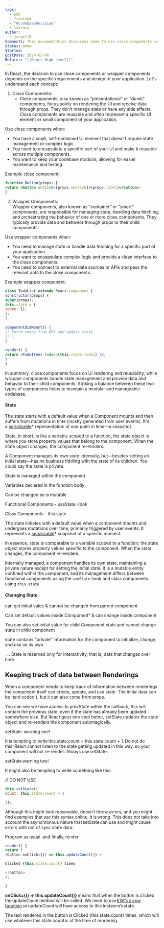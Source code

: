 ```yaml
---
tags:
  - web
  - frontend
  - "#CodebaseDecision"
  - library
author:
  - jacgit18
Comments: This documentation discusses when to use close components vs wrapper components.
Status: Done
Started: 
EditDate: 2024-02-06
Relates: "[[React High Level]]"
---
```

In React, the decision to use close components or wrapper components depends on the specific requirements and design of your application. Let's understand each concept:  
  
1. Close Components:  
	- Close components, also known as "presentational" or "dumb" components, focus solely on rendering the UI and receive data through props. They don't manage state or have any side effects. Close components are reusable and often represent a specific UI element or small component of your application.  
  
Use close components when:  
- You have a small, self-contained UI element that doesn't require state management or complex logic.  
- You need to encapsulate a specific part of your UI and make it reusable across multiple components.  
- You want to keep your codebase modular, allowing for easier maintenance and testing.  
  
Example close component:  
```jsx  
function Button(props) {  
return <button onClick={props.onClick}>{props.label}</button>;  
}  
```  
  
2. Wrapper Components:  
Wrapper components, also known as "container" or "smart" components, are responsible for managing state, handling data fetching, and orchestrating the behavior of one or more close components. They typically provide data and behavior through props to their child components.  
  
Use wrapper components when:  
- You need to manage state or handle data fetching for a specific part of your application.  
- You want to encapsulate complex logic and provide a clean interface to the close components.  
- You need to connect to external data sources or APIs and pass the relevant data to the close components.  
  
Example wrapper component:  
```jsx  
class TodoList extends React.Component {  
constructor(props) {  
super(props);  
this.state = {  
todos: [],  
};  
}  
  
componentDidMount() {  
// Fetch todos from API and update state  
// ...  
}  
  
render() {  
return <TodoItems todos={this.state.todos} />;  
}  
}  
```  
  
In summary, close components focus on UI rendering and reusability, while wrapper components handle state management and provide data and behavior to their child components. Striking a balance between these two types of components helps to maintain a modular and manageable codebase.










#### State 

The state starts with a default value when a Component mounts and then suffers from mutations in time (mostly generated from user events). It's a [serializable](onenote:Other.one#Serialization%20vs%20Parsing&section-id={CD0BD125-5364-4419-88DB-0D13D4F31B16}&page-id={FF98ADBC-AB2F-457E-A743-195AF759DF63}&end&base-path=https://mailcitytechcuny-my.sharepoint.com/personal/joshua_carpentier_mail_citytech_cuny_edu/Documents/Notebooks/Dev)* representation of one point in time—a snapshot. 

State, in short, is like a variable scoped to a function, the state object is where you store property values that belong to the component, When the state object changes, the component re-renders. 

A Component manages its own state internally, but—besides setting an initial state—has no business fiddling with the state of its children. You could say the state is private. 

State is managed within the component 

Variables declared in the function body 

Can be changed so is mutable 

Functional Components – useState Hook 

Class Components – this.state 



The state initiates with a default value when a component mounts and undergoes mutations over time, primarily triggered by user events. It represents a [serializable](onenote:Other.one#Serialization%20vs%20Parsing&section-id={CD0BD125-5364-4419-88DB-0D13D4F31B16}&page-id={FF98ADBC-AB2F-457E-A743-195AF759DF63}&end&base-path=https://mailcitytechcuny-my.sharepoint.com/personal/joshua_carpentier_mail_citytech_cuny_edu/Documents/Notebooks/Dev)* snapshot of a specific moment.

In essence, state is comparable to a variable scoped to a function; the state object stores property values specific to the component. When the state changes, the component re-renders.

Internally managed, a component handles its own state, maintaining a private nature except for setting the initial state. It is a mutable entity confined within the component, and its management differs between functional components using the `useState` hook and class components using `this.state`.


#### Changing State  

can get initial value & cannot be changed from parent component  

Can set default values inside Component* & can change inside component  

You can also set initial value for child Component state and cannot change state in child component  

state contains “private” information for the component to initialize, change, and use on its own. 

 ... State is reserved only for interactivity, that is, data that changes over time.


## Keeping track of data between Renderings

When a component needs to keep track of information between renderings the component itself can create, update, and use state. The initial data can be hard coded ), but it can also come from props. 

You can see we have access to prevState within the callback, this will contain the previous state, even if the state has already been updated somewhere else. But React goes one step better, setState updates the state object and re-renders the component automagically. 

setState  warning one! 

It is tempting to write this.state.count = this.state.count + 1. Do not do this! React cannot listen to the state getting updated in this way, so your component will not re-render. Always use setState. 

setState warning two! 

It might also be tempting to write something like this: 


// DO NOT USE 
```javascript
this.setState({   
count: this.state.count + 1

});  
```
Although this might look reasonable, doesn’t throw errors, and you might find examples that use this syntax online, it is wrong. This does not take into account the asynchronous nature that setState can use and might cause errors with out of sync state data. 

Program as usual  and finally, render 
```javascript
render() {   
return (
<button onClick={() => this.updateCount()} >             

Clicked {this.state.count} times 

</button>
); 

}  
```

**onClick={() => this.updateCount()}** means that when the button is clicked the updateCount method will be called. We need to use [ES6’s arrow function](https://developer.mozilla.org/en-US/docs/Web/JavaScript/Reference/Functions/Arrow_functions) so updateCount will have access to this instance’s state. 

The text rendered in the button is Clicked {this.state.count} times, which will use whatever this.state.count is at the time of rendering.